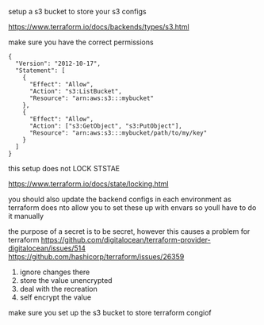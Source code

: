 setup a s3 bucket to store your s3 configs

https://www.terraform.io/docs/backends/types/s3.html

make sure you have the correct permissions

```
{
  "Version": "2012-10-17",
  "Statement": [
    {
      "Effect": "Allow",
      "Action": "s3:ListBucket",
      "Resource": "arn:aws:s3:::mybucket"
    },
    {
      "Effect": "Allow",
      "Action": ["s3:GetObject", "s3:PutObject"],
      "Resource": "arn:aws:s3:::mybucket/path/to/my/key"
    }
  ]
}
```


this setup does not LOCK STSTAE

https://www.terraform.io/docs/state/locking.html

you should also update the backend configs in each environment as terraform does nto allow you to
set these up with envars so youll have to do it manually

the purpose of a secret is to be secret, however this causes a problem for terraform
https://github.com/digitalocean/terraform-provider-digitalocean/issues/514
https://github.com/hashicorp/terraform/issues/26359

1. ignore changes there
2. store the value unencrypted
3. deal with the recreation
4. self encrypt the value

make sure you set up the s3 bucket to store terraform congiof
